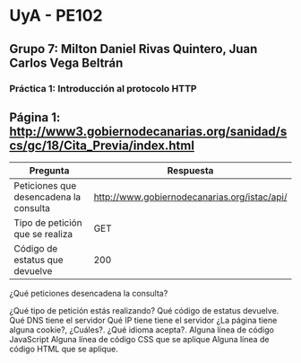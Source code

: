 # UyA - PE102
## Grupo 7: Milton Daniel Rivas Quintero, Juan Carlos Vega Beltrán
### Práctica 1: **Introducción al protocolo HTTP**



## Página 1:  http://www3.gobiernodecanarias.org/sanidad/scs/gc/18/Cita_Previa/index.html

| Pregunta | Respuesta |
| ------ | ----------- |
| Peticiones que desencadena la consulta | http://www.gobiernodecanarias.org/istac/api/ |
| Tipo de petición que se realiza        | GET|
| Código de estatus que devuelve         | 200 |


 ¿Qué peticiones desencadena la consulta?

 ¿Qué tipo de petición estás realizando?
 Qué código de estatus devuelve.
Qué DNS tiene el servidor
Qué IP tiene tiene el servidor
¿La página tiene alguna cookie?, ¿Cuáles?.
¿Qué idioma acepta?.
Alguna línea de código JavaScript
Alguna línea de código CSS que se aplique
Alguna línea de código HTML que se aplique.
